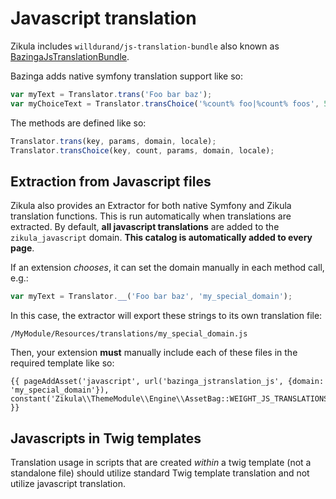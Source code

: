 # Javascript translation

Zikula includes `willdurand/js-translation-bundle` also known as [BazingaJsTranslationBundle](https://github.com/willdurand/BazingaJsTranslationBundle).

Bazinga adds native symfony translation support like so:

```js
var myText = Translator.trans('Foo bar baz');
var myChoiceText = Translator.transChoice('%count% foo|%count% foos', 5);
```

The methods are defined like so:

```js
Translator.trans(key, params, domain, locale);
Translator.transChoice(key, count, params, domain, locale);
```

## Extraction from Javascript files

Zikula also provides an Extractor for both native Symfony and Zikula translation functions. This is run automatically
when translations are extracted. By default, **all javascript translations** are added to the `zikula_javascript` domain. 
**This catalog is automatically added to every page**.

If an extension _chooses_, it can set the domain manually in each method call, e.g.:

```js
var myText = Translator.__('Foo bar baz', 'my_special_domain');
```

In this case, the extractor will export these strings to its own translation file:

    /MyModule/Resources/translations/my_special_domain.js

Then, your extension **must** manually include each of these files in the required template like so:

```twig
{{ pageAddAsset('javascript', url('bazinga_jstranslation_js', {domain: 'my_special_domain'}), constant('Zikula\\ThemeModule\\Engine\\AssetBag::WEIGHT_JS_TRANSLATIONS')) }}
```

## Javascripts in Twig templates

Translation usage in scripts that are created *within* a twig template (not a standalone file) should utilize standard
Twig template translation and not utilize javascript translation.
